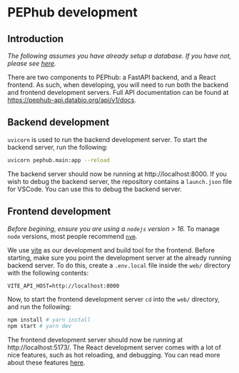 # PEPhub development

## Introduction

_The following assumes you have already setup a database. If you have not, please see [here](#1-database-setup)._

There are two components to PEPhub: a FastAPI backend, and a React frontend. As such, when developing, you will need to run both the backend and frontend development servers. Full API documentation can be found at https://pephub-api.databio.org/api/v1/docs.

## Backend development

`uvicorn` is used to run the backend development server. To start the backend server, run the following:

```bash
uvicorn pephub.main:app --reload
```

The backend server should now be running at http://localhost:8000. If you wish to debug the backend server, the repository contains a `launch.json` file for VSCode. You can use this to debug the backend server.

## Frontend development
*Before begining, ensure you are using a `nodejs` version > 16.* To manage `node` versions, most people recommend [`nvm`](https://github.com/nvm-sh/nvm).

We use [vite](https://vitejs.dev/) as our development and build tool for the frontend. Before starting, make sure you point the development server at the already running backend server. To do this, create a `.env.local` file inside the `web/` directory with the following contents:

```
VITE_API_HOST=http://localhost:8000
```

Now, to start the frontend development server `cd` into the `web/` directory, and run the following:

```bash
npm install # yarn install
npm start # yarn dev
```

The frontend development server should now be running at http://localhost:5173/. The React development server comes with a lot of nice features, such as hot reloading, and debugging. You can read more about these features [here](https://vitejs.dev/guide/features.html).
